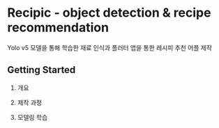 # Recipic - object detection & recipe recommendation

Yolo v5 모델을 통해 학습한 재료 인식과 플러터 앱을 통한  레시피 추천 어플 제작

## Getting Started

1. 개요









2. 제작 과정














3. 모델링 학습

